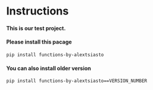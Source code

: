 # Instructions

#### This is our test project.
#### Please install this pacage
```
pip install functions-by-alextsiasto
```

#### You can also install older version
```
pip install functions-by-alextsiasto==VERSION_NUMBER
```